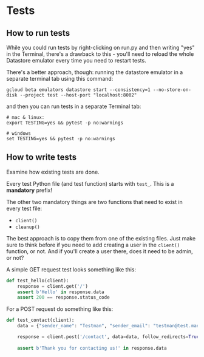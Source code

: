 # Tests

## How to run tests

While you could run tests by right-clicking on run.py and then writing "yes" in the Terminal, there's a drawback to 
this - you'll need to reload the whole Datastore emulator every time you need to restart tests.

There's a better approach, though: running the datastore emulator in a separate terminal tab using this command:

    gcloud beta emulators datastore start --consistency=1 --no-store-on-disk --project test --host-port "localhost:8002"

and then you can run tests in a separate Terminal tab:

    # mac & linux:
    export TESTING=yes && pytest -p no:warnings

    # windows
    set TESTING=yes && pytest -p no:warnings

## How to write tests

Examine how existing tests are done.

Every test Python file (and test function) starts with `test_`. This is a **mandatory** prefix!

The other two mandatory things are two functions that need to exist in every test file:

- `client()`
- `cleanup()`

The best approach is to copy them from one of the existing files. Just make sure to think before if you need to add 
creating a user in the `client()` function, or not. And if you'll create a user there, does it need to be admin, or not?

A simple GET request test looks something like this:

```python
def test_hello(client):
    response = client.get('/')
    assert b'Hello' in response.data
    assert 200 == response.status_code
```

For a POST request do something like this:

```python
def test_contact(client):
    data = {"sender_name": "Testman", "sender_email": "testman@test.man", "sender_message": "Hello everyone!"}

    response = client.post('/contact', data=data, follow_redirects=True)
    
    assert b'Thank you for contacting us!' in response.data
```
